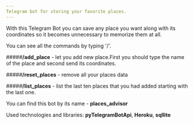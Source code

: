 ```yaml
---
Telegram bot for storing your favorite places.
---
```


With this Telegram Bot you can save any place you want along with its coordinates
so it becomes unnecessary to memorize them at all.

You can see all the commands by typing '/'.

#####**/add_place** - let you add new place.First you should type the name of the place and second send its coordinates.

#####**/reset_places** - remove all your places data

#####**/list_places** - list the last ten places that you had added starting with the last one.


You can find this bot by its name - **places_advisor**

Used technologies and libraries: **pyTelegramBotApi**, **Heroku**, **sqllite**